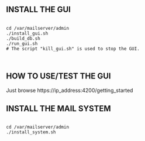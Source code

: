 <h2>INSTALL THE GUI</h2>
<pre><code>
cd /var/mailserver/admin
./install_gui.sh
./build_db.sh
./run_gui.sh
# The script "kill_gui.sh" is used to stop the GUI.</p>
</code></pre>

<h2>HOW TO USE/TEST THE GUI</h2>
<p>Just browse https://ip_address:4200/getting_started</p>

<h2>INSTALL THE MAIL SYSTEM</h2>
<pre><code>
cd /var/mailserver/admin
./install_system.sh
</code></pre>
